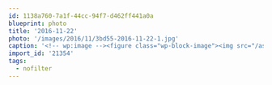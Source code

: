 ```yaml
---
id: 1138a760-7a1f-44cc-94f7-d462ff441a0a
blueprint: photo
title: '2016-11-22'
photo: '/images/2016/11/3bd55-2016-11-22-1.jpg'
caption: '<!-- wp:image --><figure class="wp-block-image"><img src="/assets/images/2016/11/3bd55-2016-11-22-1.jpg" /></figure><!-- /wp:image --><!-- wp:paragraph --><p>Fire in the sky #nofilter</p><!-- /wp:paragraph -->'
import_id: '21354'
tags:
  - nofilter
---
```


